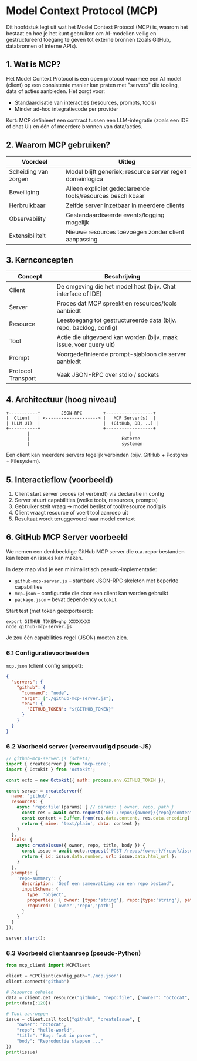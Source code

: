 # Model Context Protocol (MCP)

Dit hoofdstuk legt uit wat het Model Context Protocol (MCP) is, waarom het bestaat en hoe je het kunt gebruiken om AI-modellen veilig en gestructureerd toegang te geven tot externe bronnen (zoals GitHub, databronnen of interne APIs).

## 1. Wat is MCP?
Het Model Context Protocol is een open protocol waarmee een AI model (client) op een consistente manier kan praten met "servers" die tooling, data of acties aanbieden. Het zorgt voor:
- Standaardisatie van interacties (resources, prompts, tools)
- Minder ad-hoc integratiecode per provider

Kort: MCP definieert een contract tussen een LLM-integratie (zoals een IDE of chat UI) en één of meerdere bronnen van data/acties.

## 2. Waarom MCP gebruiken?
| Voordeel | Uitleg |
|----------|-------|
| Scheiding van zorgen | Model blijft generiek; resource server regelt domeinlogica |
| Beveiliging | Alleen expliciet gedeclareerde tools/resources beschikbaar |
| Herbruikbaar | Zelfde server inzetbaar in meerdere clients |
| Observability | Gestandaardiseerde events/logging mogelijk |
| Extensibiliteit | Nieuwe resources toevoegen zonder client aanpassing |

## 3. Kernconcepten
| Concept | Beschrijving |
|---------|-------------|
| Client | De omgeving die het model host (bijv. Chat interface of IDE) |
| Server | Proces dat MCP spreekt en resources/tools aanbiedt |
| Resource | Leestoegang tot gestructureerde data (bijv. repo, backlog, config) |
| Tool | Actie die uitgevoerd kan worden (bijv. maak issue, voer query uit) |
| Prompt | Voorgedefinieerde prompt-sjabloon die server aanbiedt |
| Protocol Transport | Vaak JSON-RPC over stdio / sockets |

## 4. Architectuur (hoog niveau)
```
+-----------+        JSON-RPC        +------------------+
|  Client   | <--------------------> |   MCP Server(s)  |
| (LLM UI)  |                        |  (GitHub, DB, ..) |
+-----------+                        +------------------+
        |                                      |
        |                                   Externe
        |                                   systemen
```

Een client kan meerdere servers tegelijk verbinden (bijv. GitHub + Postgres + Filesystem).

## 5. Interactieflow (voorbeeld)
1. Client start server proces (of verbindt) via declaratie in config
2. Server stuurt capabilities (welke tools, resources, prompts)
3. Gebruiker stelt vraag → model beslist of tool/resource nodig is
4. Client vraagt resource of voert tool aanroep uit
5. Resultaat wordt teruggevoerd naar model context

## 6. GitHub MCP Server voorbeeld
We nemen een denkbeeldige GitHub MCP server die o.a. repo-bestanden kan lezen en issues kan maken.

In deze map vind je een minimalistisch pseudo-implementatie:
- `github-mcp-server.js` – startbare JSON-RPC skeleton met beperkte capabilities
- `mcp.json` – configuratie die door een client kan worden gebruikt
- `package.json` – bevat dependency `octokit`

Start test (met token geëxporteerd):
```
export GITHUB_TOKEN=ghp_XXXXXXXX
node github-mcp-server.js
```
Je zou één capabilities-regel (JSON) moeten zien.

### 6.1 Configuratievoorbeelden
`mcp.json` (client config snippet):
```json
{
  "servers": {
    "github": {
      "command": "node",
      "args": ["./github-mcp-server.js"],
      "env": {
        "GITHUB_TOKEN": "${GITHUB_TOKEN}" 
      }
    }
  }
}
```

### 6.2 Voorbeeld server (vereenvoudigd pseudo-JS)
```javascript
// github-mcp-server.js (schets)
import { createServer } from 'mcp-core';
import { Octokit } from 'octokit';

const octo = new Octokit({ auth: process.env.GITHUB_TOKEN });

const server = createServer({
  name: 'github',
  resources: {
    async 'repo:file'(params) { // params: { owner, repo, path }
      const res = await octo.request('GET /repos/{owner}/{repo}/contents/{path}', params);
      const content = Buffer.from(res.data.content, res.data.encoding).toString('utf8');
      return { mime: 'text/plain', data: content };
    }
  },
  tools: {
    async createIssue({ owner, repo, title, body }) {
      const issue = await octo.request('POST /repos/{owner}/{repo}/issues', { owner, repo, title, body });
      return { id: issue.data.number, url: issue.data.html_url };
    }
  },
  prompts: {
    'repo-summary': {
      description: 'Geef een samenvatting van een repo bestand',
      inputSchema: {
        type: 'object',
        properties: { owner: {type:'string'}, repo:{type:'string'}, path:{type:'string'} },
        required: ['owner','repo','path']
      }
    }
  }
});

server.start();
```

### 6.3 Voorbeeld clientaanroep (pseudo-Python)
```python
from mcp_client import MCPClient

client = MCPClient(config_path="./mcp.json")
client.connect("github")

# Resource ophalen
data = client.get_resource("github", "repo:file", {"owner": "octocat", "repo": "hello-world", "path": "README.md"})
print(data[:120])

# Tool aanroepen
issue = client.call_tool("github", "createIssue", {
    "owner": "octocat",
    "repo": "hello-world",
    "title": "Bug: fout in parser",
    "body": "Reproductie stappen ..."
})
print(issue)
```